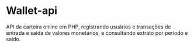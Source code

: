 # Wallet-api
API de carteira online em PHP, registrando usuários e transações de entrada e saída de valores monetários, e consultando extrato por período e saldo.
